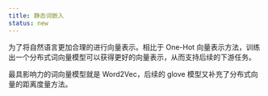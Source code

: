 ```yaml
---
title: 静态词嵌入
status: new
---
```


为了将自然语言更加合理的进行向量表示。相比于 One-Hot 向量表示方法，训练出一个分布式词向量模型可以获得更好的向量表示，从而支持后续的下游任务。

最具影响力的词向量模型就是 Word2Vec，后续的 glove 模型又补充了分布式向量的距离度量方法。
